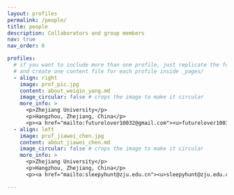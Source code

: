 ```yaml
---
layout: profiles
permalink: /people/
title: people
description: Collaborators and group members
nav: true
nav_order: 6

profiles:
  # if you want to include more than one profile, just replicate the following block
  # and create one content file for each profile inside _pages/
  - align: right
    image: prof_pic.jpg
    content: about_weiqin_yang.md
    image_circular: false # crops the image to make it circular
    more_info: >
      <p>Zhejiang University</p>
      <p>Hangzhou, Zhejiang, China</p>
      <p><a href="mailto:futurelover10032@gmail.com"><u>futurelover10032@gmail.com</u> <i class="far fa-envelope"></i></a></p>
  - align: left
    image: prof_jiawei_chen.jpg
    content: about_jiawei_chen.md
    image_circular: false # crops the image to make it circular
    more_info: >
      <p>Zhejiang University</p>
      <p>Hangzhou, Zhejiang, China</p>
      <p><a href="mailto:sleepyhunt@zju.edu.cn"><u>sleepyhunt@zju.edu.cn</u> <i class="far fa-envelope"></i></a></p>

---
```

